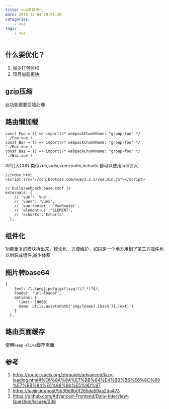 ```yaml
---
title: vue项目优化
date: 2018-12-04 20:01:30
categories:
    - vue
tags:
    - vue
---
```

## 什么要优化？
1. 减少打包体积
2. 项目加载更快

## gzip压缩
此功能需要后端处理

## 路由懒加载
```vue
const Foo = () => import(/* webpackChunkName: "group-foo" */ './Foo.vue')
const Bar = () => import(/* webpackChunkName: "group-foo" */ './Bar.vue')
const Baz = () => import(/* webpackChunkName: "group-foo" */ './Baz.vue')
```
##引入CDN
类似vue,vuex,vue-router,echarts 都可以使用cdn引入
```vue
//index.html
<script src="//cdn.bootcss.com/vue/2.2.5/vue.min.js"></script>

// build/webpack.base.conf.js
externals: {
    // 'vue': 'Vue',
    // 'vuex': 'Vuex',
    // 'vue-router': 'VueRouter',
    // 'element-ui':'ELEMENT',
    // 'echarts':'Echarts'
  },
```
## 组件化
功能重复的模块拆出来，模块化，方便维护，如只是一个地方用到了第三方插件也以封装成组件,减少体积

## 图片转base64
```vue
{
    test: /\.(png|jpe?g|gif|svg)(\?.*)?$/,
    loader: 'url-loader',
    options: {
      limit: 10000,
      name: utils.assetsPath('img/[name].[hash:7].[ext]')
    }
  },
```

## 路由页面缓存
使用`keep-alive`缓存页面

## 参考
1. https://router.vuejs.org/zh/guide/advanced/lazy-loading.html#%E6%8A%8A%E7%BB%84%E4%BB%B6%E6%8C%89%E7%BB%84%E5%88%86%E5%9D%97
2. https://juejin.im/post/5b39d8b0f265da59aa2da473
3. https://github.com/Advanced-Frontend/Daily-Interview-Question/issues/238